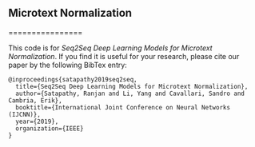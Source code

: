 
## Microtext Normalization


================

This code is for *Seq2Seq Deep Learning Models for Microtext Normalization*. If you find it is useful for your research, please cite our paper by the following BibTex entry:



```
@inproceedings{satapathy2019seq2seq,
  title={Seq2Seq Deep Learning Models for Microtext Normalization},
  author={Satapathy, Ranjan and Li, Yang and Cavallari, Sandro and Cambria, Erik},
  booktitle={International Joint Conference on Neural Networks (IJCNN)},
  year={2019},
  organization={IEEE}
}
```
